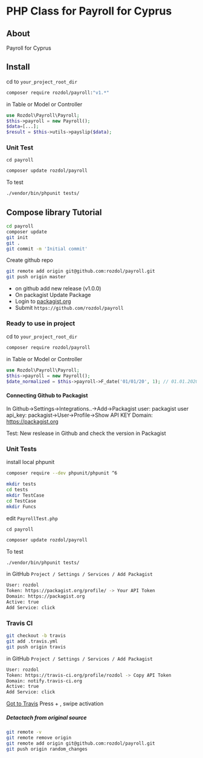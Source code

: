 PHP Class for Payroll for Cyprus
================================


About
-----

Payroll for Cyprus

Install
-------

cd to `your_project_root_dir`

```bash
composer require rozdol/payroll:"v1.*"
```

in Table or Model or Controller

```php
use Rozdol\Payroll\Payroll;
$this->payroll = new Payroll();
$data=[...];
$result = $this->utils->payslip($data);
```

### Unit Test

`cd payroll`

```bash
composer update rozdol/payroll
```

To test
```bash
./vendor/bin/phpunit tests/
```

## Compose library Tutorial

```bash
cd payroll
composer update
git init
git .
git commit -m 'Initial commit'
```

Create github repo

```bash
git remote add origin git@github.com:rozdol/payroll.git
git push origin master
```

- on github add new release (v1.0.0)
- On packagist Update Package
- Login to [packagist.org](https://packagist.org/)
- Submit `https://github.com/rozdol/payroll`

### Ready to use in project

cd to `your_project_root_dir`

```bash
composer require rozdol/payroll
```

in Table or Model or Controller

```php
use Rozdol\Payroll\Payroll;
$this->payroll = new Payroll();
$date_normalized = $this->payroll->F_date('01/01/20', 1); // 01.01.2020
```


#### Connecting Github to Packagist

In Github->Settings->Integrations..->Add->Packagist
user: packagist user
api_key: packagist->User->Profile->Show API KEY
Domain: https://packagist.org

Test: New reslease in Github and check the version in Packagist


### Unit Tests

install local phpunit
```bash
composer require --dev phpunit/phpunit ^6
```

```bash
mkdir tests
cd tests
mkdir TestCase
cd TestCase
mkdir Funcs
```
edit `PayrollTest.php`

`cd payroll`
```bash
composer update rozdol/payroll
```

To test
```bash
./vendor/bin/phpunit tests/
```

in GitHub `Project / Settings / Services / Add Packagist`

```bash
User: rozdol
Token: https://packagist.org/profile/ -> Your API Token
Domain: https://packagist.org
Active: true
Add Service: click
```

### Travis CI

```bash
git checkout -b travis
git add .travis.yml
git push origin travis
```



in GitHub `Project / Settings / Services / Add Packagist`

```bash
User: rozdol
Token: https://travis-ci.org/profile/rozdol -> Copy API Token
Domain: notify.travis-ci.org
Active: true
Add Service: click
```

[Got to Travis](https://travis-ci.org/) Press + , swipe activation

##### Detactach from original source

```bash
git remote -v
git remote remove origin
git remote add origin git@github.com:rozdol/payroll.git
git push origin random_changes
```
